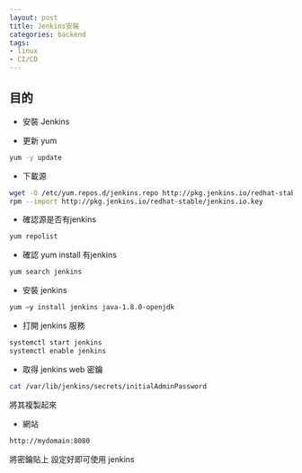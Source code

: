 ```yaml
---
layout: post
title: Jenkins安裝
categories: backend
tags:
- linux
- CI/CD
---
```

## 目的 ##

 - 安裝 Jenkins

 <!-- more -->
   
 - 更新 yum
```bash
yum -y update
```

 - 下載源
```bash
wget -O /etc/yum.repos.d/jenkins.repo http://pkg.jenkins.io/redhat-stable/jenkins.repo
rpm --import http://pkg.jenkins.io/redhat-stable/jenkins.io.key
```

 - 確認源是否有jenkins
```bash
yum repolist
```

 - 確認 yum install 有jenkins
```bash
yum search jenkins
```

 - 安裝 jenkins
```bash
yum –y install jenkins java-1.8.0-openjdk
```

 - 打開 jenkins 服務
```bash
systemctl start jenkins
systemctl enable jenkins
```

- 取得 jenkins web 密鑰
```bash
cat /var/lib/jenkins/secrets/initialAdminPassword
```
將其複製起來

- 網站
```bash
http://mydomain:8080
```
將密鑰貼上 設定好即可使用 jenkins

